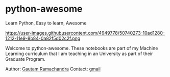 # python-awesome
Learn Python, Easy to learn, Awesome

https://user-images.githubusercontent.com/4949778/50740273-10ad1280-1212-11e9-8b84-0a82f5d02c2f.png

Welcome to python-awesome. These notebooks are part of my Machine Learning curriculum that I am teaching in an University as part of their Graduate Program. 

Author: [Gautam Ramachandra](http://gautam1858.github.io) 
Contact: [gmail](gautamrbharadwaj@gmail.com)
